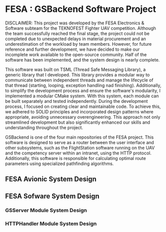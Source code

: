 # FESA : GSBackend Software Project
DISCLAIMER: This project was developed by the FESA Electronics & Software subteam for the TEKNOFEST Fighter UAV competition. Although the team successfully reached the final stage, 
the project could not be completed due to unexpected delays in material procurement and an underestimation of the workload by team members. However, for future reference and further 
development, we have decided to make our incomplete work available to the open-source community. Half of the software has been implemented, and the system design is nearly complete.

This software was built on TSML (Thread Safe Messaging Library), a generic library that I developed. This library provides a modular way to communicate between independent threads and 
manage the lifecycle of that thread (starting, looping, exception handling nad finishing). Additionally, to simplify the development process and ensure the software's modularity, I implemented a modular CMake system. With this system, each module can be built separately 
and tested independently. During the development process, I focused on creating clear and maintainable code. To achieve this, we adhered to SOLID principles and incorporated design patterns where appropriate, 
avoiding unnecessary overengineering. This approach not only streamlined development but also significantly enhanced our skills and understanding throughout the project.

GSBackend is one of the four main repositories of the FESA project. This software is designed to serve as a router between the user interface and other subsystems, such as the 
FlightStation software running on the UAV and the competency server within an intranet, using the HTTP protocol. Additionally, this software is responsible for calculating 
optimal route parameters using specialized pathfinding algorithms.

## FESA Avionic System Design

## FESA Sofware System Design

### GSServer Module System Design

### HTTPHandler Module System Design
